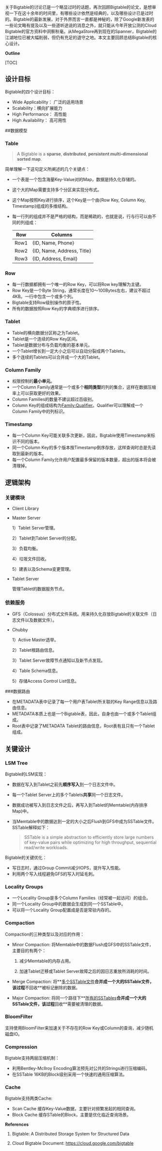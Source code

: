 关于Bigtable的讨论已是一个略显过时的话题，再次回顾Bigtable的论文，是想审视一下在这十余年的时间里，有哪些设计依然是经典的，以及哪些设计已是过时的。Bigtable的最新发展，对于外界而言一直都是神秘的，除了Google新发表的一些论文略有提及以及一些道听途说的消息之外，就只能从今年开放公测的Cloud Bigtable的官方资料中洞察秋毫。从MegaStore再到现在的Spanner，Bigtable的江湖地位已被大幅削弱，但仍有充足的退守之地。本文主要回顾总结Bigtable的核心设计。

**Outline**

[TOC]

## 设计目标

Bigtable的四个设计目标：

* Wide Applicability： 广泛的适用场景
* Scalability：横向扩展能力
* High Performance： 高性能
* High Availability： 高可用性

##数据模型

### Table

> A Bigtable is a **sparse**, **distributed**, **persistent multi-dimensional sorted map**. 

简单理解一下这句定义所阐述的几个关键点：

* 一个表是一个包含海量Key-Value对的Map，数据是持久化存储的。

* 这个大的Map需要支持多个分区来实现分布式。

* 这个Map按照Key进行排序，这个Key是一个由{Row Key, Column Key, Timestamp}组成的多维结构。

* 每一行列的组成并不是严格的结构，而是稀疏的，也就是说，行与行可以由不同的列组成：

  | Row  | Columns                    |
  | ---- | -------------------------- |
  | Row1 | {ID, Name, Phone}          |
  | Row2 | {ID, Name, Address, Title} |
  | Row3 | {ID, Address, Email}       |

### Row

* 每一行数据都拥有一个唯一的Row Key，可以将Row key理解为主键。
* Row Key是一个Byte String，通常长度在10～100Bytes左右，建议不超过4KB。一行中包含一个或多个列。
* Bigtable支持Row级别操作的原子性。
* 所有的数据按照Row Key的字典顺序进行排序。

### Tablet

* Table的横向数据分区称之为Tablet。
* Tablet是一个连续的Row Key区间。
* Tablet是数据分布与负载均衡的基本单元。
* 一个Tablet增长到一定大小之后可以自动分裂成两个Tablets。
* 多个连续的Tablets可以合并成一个大的Tablet。

### Column Family

* 权限控制的**最小单元**。
* 一个Column Family通常是一个或多个**相同类型**的列的集合，这样在数据压缩率上可以获取更好的效果。
* Column Families的数量不建议超过百级别。
* Column Key的组成结构为<u>Family:Qualifier</u>。Qualifier可以理解成一个Column Family中的列标识。

### Timestamp

* 每一个Column Key可能关联多次更新，因此，Bigtable使用Timestamp来标识不同的版本。
* 同一个Column Key的多个版本按Timestamp倒序存放，这样查询时总是先读取到最新的版本。
* 每一个Column Family允许用户配置最多保留的版本数量，超出的版本将会被清理掉。

## 逻辑架构

### 关键模块

* Client Library

* Master Server

  1）Tablet Server管理。

  2）Tablet到Tablet Server的分配。

  3）负载均衡。

  4）垃圾文件回收。

  5）建表以及Schema变更管理。

* Tablet Server

  管理Tablet的数据服务节点。

### 依赖服务

* GFS（Colossus）分布式文件系统。用来持久化存放Bigtable的关联文件（日志文件以及数据文件）。

* Chubby 

  1）Active Master选举。

  2）Tablet根路由信息。

  3）Tablet Server故障节点通知以及新节点发现。

  4）Table Schema信息。

  5）存储Access Control List信息。

###数据路由

* 在METADATA表中记录了每一个用户表Tablet所关联的Key Range信息以及路由信息。
* METADATA本质上也是一个Bigtable表，因此，自身也由一个或多个Tablet组成。
* Root表中记录了METADATA Tablet的路由信息，Root表有且只有一个Tablet组成。

## 关键设计

### LSM Tree

Bigtable的LSM实现：

* 数据在写入到Tablet之前先**顺序写入**到一个日志文件中。

* 每一个Tablet Server上的多个Tablets**共享**同一个日志文件。

* 数据成功被写入到日志文件之后，再写入到Tablet的Memtable(内存排序Map)中。

* 当Memtable中的数据达到一定的大小之后Flush到GFS中成为SSTable文件。SSTable解释如下：

  > SSTable is a simple abstraction to efficiently store large numbers of key-value pairs while optimizing for high throughput, sequential read/write workloads.

Bigtable的关键优化：

* 写日志时，通过Group Commit减少IOPS，提升写入性能。
* 利用两个写入线程避免GFS的写入时延毛刺。

### Locality Groups

* 一个Locality Group是多个Column Families（经常被一起访问）的组合。
* 同一个Locality Group中的数据会生成到同一个SSTable中。
* 可以将一个Locality Group配置成是否是常驻内存的。

### Compaction

Compaction的三种类型以及对应的作用：

* Minor Compaction: 将Memtable中的数据Flush成GFS中的SSTable文件，主要目的有两个：

  1) 减少Memtable的内存占用。

  2) 加速Tablet迁移或Tablet Server故障之后的因日志重放所消耗的时间。

* Merge Compaction: 将**<u>多个SSTable文件</u>**合并成一个大的SSTable文件，该过程**不回收**被标记删除的数据。

* Major Compaction: 将同一个路径下**<u>所有的SSTables</u>**合并成一个大的SSTable文件，该过程**回收**需要被清理的数据。

### BloomFilter

支持使用BloomFilter来加速关于不存在的Row Key或Column的查询，减少随机磁盘IO。

### Compression

Bigtable支持两层压缩机制：

* 利用Bentley-McIlroy Encoding算法预先对公共的Strings进行压缩编码。
* 在SSTable 16KB的Block级别采用一个快速的通用压缩算法。

### Cache

Bigtable支持两类Cache:

* Scan Cache 缓存Key-Value数据，主要针对频繁发起的相同查询。
* Block Cache 缓存STable的Block，主要是优化临近查询场景。




**References**

1. Bigtable: A Distributed Storage System for Structured Data

2. Cloud Bigtable Document: https://cloud.google.com/bigtable



